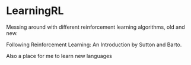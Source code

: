 # LearningRL

Messing around with different reinforcement learning algorithms, old and new. 

Following Reinforcement Learning: An Introduction by Sutton and Barto.

Also a place for me to learn new languages
